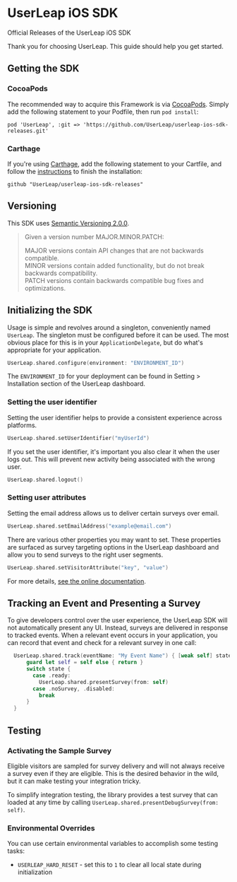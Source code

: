 # UserLeap iOS SDK

Official Releases of the UserLeap iOS SDK

Thank you for choosing UserLeap. This guide should help you get started.

## Getting the SDK

### CocoaPods

The recommended way to acquire this Framework is via [CocoaPods](https://cocoapods.org). Simply add the following statement to your Podfile, then run `pod install`:

```
pod 'UserLeap', :git => 'https://github.com/UserLeap/userleap-ios-sdk-releases.git'
```

### Carthage

If you're using [Carthage](https://github.com/Carthage/Carthage), add the following statement to your Cartfile, and follow the [instructions](https://github.com/Carthage/Carthage#quick-start) to finish the installation:

```
github "UserLeap/userleap-ios-sdk-releases"
```

## Versioning

This SDK uses [Semantic Versioning 2.0.0](https://semver.org).

> Given a version number MAJOR.MINOR.PATCH:
>   
> MAJOR versions contain API changes that are not backwards compatible.  
> MINOR versions contain added functionality, but do not break backwards compatibility.  
> PATCH versions contain backwards compatible bug fixes and optimizations.

## Initializing the SDK

Usage is simple and revolves around a singleton, conveniently named `UserLeap`. The singleton must be configured before it can be used. The most obvious place for this is in your `ApplicationDelegate`, but do what's appropriate for your application.

```swift
UserLeap.shared.configure(environment: "ENVIRONMENT_ID")
```

The `ENVIRONMENT_ID` for your deployment can be found in Setting > Installation section of the UserLeap dashboard.

### Setting the user identifier

Setting the user identifier helps to provide a consistent experience across platforms.

```swift
UserLeap.shared.setUserIdentifier("myUserId")
```

If you set the user identifier, it's important you also clear it when the user logs out. This will prevent new activity being associated with the wrong user.

```swift
UserLeap.shared.logout()
```

### Setting user attributes

Setting the email address allows us to deliver certain surveys over email.

```swift
UserLeap.shared.setEmailAddress("example@email.com")
```

There are various other properties you may want to set. These properties are surfaced as survey targeting options in the UserLeap dashboard and allow you to send surveys to the right user segments.

```swift
UserLeap.shared.setVisitorAttribute("key", "value")
```

For more details, [see the online documentation](https://docs.userleap.com/installation).

## Tracking an Event and Presenting a Survey

To give developers control over the user experience, the UserLeap SDK will not automatically present any UI. Instead, surveys are delivered in response to tracked events. When a relevant event occurs in your application, you can record that event and check for a relevant survey in one call:

```swift
  UserLeap.shared.track(eventName: "My Event Name") { [weak self] state in
      guard let self = self else { return }
      switch state {
        case .ready:
          UserLeap.shared.presentSurvey(from: self)
        case .noSurvey, .disabled:
          break
      }
  }
```

## Testing

### Activating the Sample Survey

Eligible visitors are sampled for survey delivery and will not always receive a survey even if they are eligible. This is the desired behavior in the wild, but it can make testing your integration tricky.

To simplify integration testing, the library provides a test survey that can loaded at any time by calling `UserLeap.shared.presentDebugSurvey(from: self)`.

### Environmental Overrides

You can use certain environmental variables to accomplish some testing tasks:

- `USERLEAP_HARD_RESET` - set this to `1` to clear all local state during initialization
